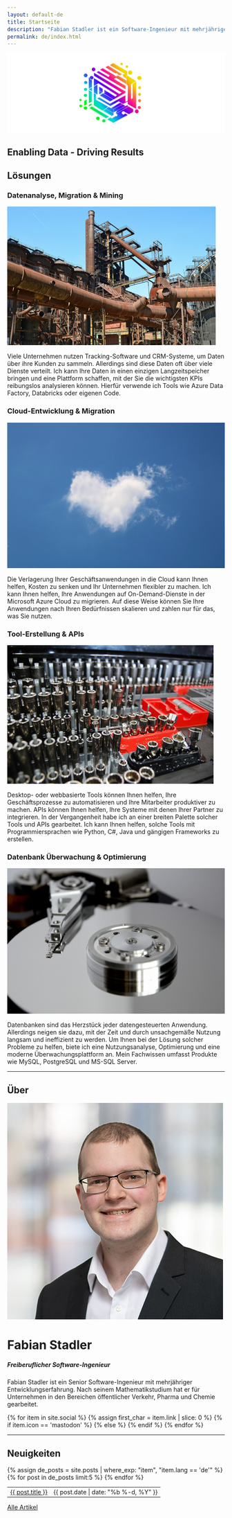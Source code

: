 ```yaml
---
layout: default-de
title: Startseite
description: "Fabian Stadler ist ein Software-Ingenieur mit mehrjähriger Erfahrung in Forschung und Entwicklung. Er ist spezialisiert auf Cloud-Entwicklung und Datenintegration."
permalink: de/index.html
---
```


<section class="index-header">
    <img src="/assets/img/company_logo.jpg" alt="Company logo of Fabian Stadler Solutions">
    <div class="centered"><h2>Enabling Data - Driving Results</h2></div>
</section>

## Lösungen

<div class="home-section">
    <div class="right">
        <h3>Datenanalyse, Migration & Mining</h3>
        <img src="/assets/img/datamining.jpg" alt="Image of a mining site and pipes">
        <p>Viele Unternehmen nutzen Tracking-Software und CRM-Systeme, um Daten über ihre Kunden zu sammeln. Allerdings sind diese Daten oft über viele Dienste verteilt. Ich kann Ihre Daten in einen einzigen Langzeitspeicher bringen und eine Plattform schaffen, mit der Sie die wichtigsten KPIs reibungslos analysieren können. Hierfür verwende ich Tools wie Azure Data Factory, Databricks oder eigenen Code.</p>
    </div>
</div>

<div class="home-section">
    <div class="left">
        <h3>Cloud-Entwicklung & Migration</h3>
        <img src="/assets/img/cloud.jpg" alt="Image of a cloud that is shaped lika a heart">
        <p>Die Verlagerung Ihrer Geschäftsanwendungen in die Cloud kann Ihnen helfen, Kosten zu senken und Ihr Unternehmen flexibler zu machen. Ich kann Ihnen helfen, Ihre Anwendungen auf On-Demand-Dienste in der Microsoft Azure Cloud zu migrieren. Auf diese Weise können Sie Ihre Anwendungen nach Ihren Bedürfnissen skalieren und zahlen nur für das, was Sie nutzen.</p>
    </div>
</div>

<div class="home-section">
    <div class="right">
        <h3>Tool-Erstellung & APIs</h3>
        <img src="/assets/img/toolbox.jpg" alt="Image of a toolbox">
        <p>Desktop- oder webbasierte Tools können Ihnen helfen, Ihre Geschäftsprozesse zu automatisieren und Ihre Mitarbeiter produktiver zu machen. APIs können Ihnen helfen, Ihre Systeme mit denen Ihrer Partner zu integrieren. In der Vergangenheit habe ich an einer breiten Palette solcher Tools und APIs gearbeitet. Ich kann Ihnen helfen, solche Tools mit Programmiersprachen wie Python, C#, Java und gängigen Frameworks zu erstellen.</p>
    </div>
</div>

<div class="home-section">
    <div class="left">
        <h3>Datenbank Überwachung & Optimierung</h3>
        <img src="/assets/img/hard_drive_disk.jpg" alt="Image of a hard drive disk">
        <p>Datenbanken sind das Herzstück jeder datengesteuerten Anwendung. Allerdings neigen sie dazu, mit der Zeit und durch unsachgemäße Nutzung langsam und ineffizient zu werden. Um Ihnen bei der Lösung solcher Probleme zu helfen, biete ich eine Nutzungsanalyse, Optimierung und eine moderne Überwachungsplattform an. Mein Fachwissen umfasst Produkte wie MySQL, PostgreSQL und MS-SQL Server.</p>
    </div>
</div>

----

## Über

<div class="profile-section">
    <div class="profile">
        <img src="/assets/img/fabian_stadler.jpg" alt="Profile image">
        <h1>Fabian Stadler</h1>
        <h5 class="post-date">Freiberuflicher Software-Ingenieur</h5>
    </div>
    <div class="profile-text">
        <p>Fabian Stadler ist ein Senior Software-Ingenieur mit mehrjähriger Entwicklungserfahrung. Nach seinem Mathematikstudium hat er für Unternehmen in den Bereichen öffentlicher Verkehr, Pharma und Chemie gearbeitet.</p>
        {% for item in site.social %}
            {% assign first_char = item.link | slice: 0 %}
            {% if item.icon == 'mastodon' %}
            <a class="icon contact-button"  rel="me" href="{{ item.link }}" target="_blank"><i class="fa-brands fa-{{ item.icon }}" aria-hidden="true"></i></a>
            {% else %}
            <a class="icon contact-button" href="{{ item.link }}" target="_blank"><i class="fa-{{ item.icon-class }} fa-{{ item.icon }}" aria-hidden="true"></i></a>
            {% endif %}
        {% endfor %}
    </div>
</div>

----

## Neuigkeiten

<table class="home-table">
    {% assign de_posts = site.posts | where_exp: "item", "item.lang == 'de'" %}
    {% for post in de_posts limit:5 %}
    <tr>
        <td class="home-post-title"><a href="{{ post.url }}">{{ post.title }}</a></td>
        <td class="home-post-date">{{ post.date | date: "%b %-d, %Y" }}</td>
    </tr>
    {% endfor %}
</table>

<p class="more-articles">
    <a href="/de/posts.html">Alle Artikel</a>
</p>
